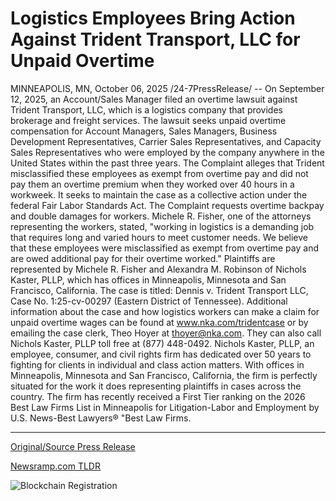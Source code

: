 # Logistics Employees Bring Action Against Trident Transport, LLC for Unpaid Overtime

MINNEAPOLIS, MN, October 06, 2025 /24-7PressRelease/ -- On September 12, 2025, an Account/Sales Manager filed an overtime lawsuit against Trident Transport, LLC, which is a logistics company that provides brokerage and freight services. The lawsuit seeks unpaid overtime compensation for Account Managers, Sales Managers, Business Development Representatives, Carrier Sales Representatives, and Capacity Sales Representatives who were employed by the company anywhere in the United States within the past three years.  The Complaint alleges that Trident misclassified these employees as exempt from overtime pay and did not pay them an overtime premium when they worked over 40 hours in a workweek. It seeks to maintain the case as a collective action under the federal Fair Labor Standards Act. The Complaint requests overtime backpay and double damages for workers.  Michele R. Fisher, one of the attorneys representing the workers, stated, "working in logistics is a demanding job that requires long and varied hours to meet customer needs. We believe that these employees were misclassified as exempt from overtime pay and are owed additional pay for their overtime worked."  Plaintiffs are represented by Michele R. Fisher and Alexandra M. Robinson of Nichols Kaster, PLLP, which has offices in Minneapolis, Minnesota and San Francisco, California. The case is titled: Dennis v. Trident Transport LLC, Case No. 1:25-cv-00297 (Eastern District of Tennessee).  Additional information about the case and how logistics workers can make a claim for unpaid overtime wages can be found at www.nka.com/tridentcase or by emailing the case clerk, Theo Hoyer at thoyer@nka.com. They can also call Nichols Kaster, PLLP toll free at (877) 448-0492.  Nichols Kaster, PLLP, an employee, consumer, and civil rights firm has dedicated over 50 years to fighting for clients in individual and class action matters. With offices in Minneapolis, Minnesota and San Francisco, California, the firm is perfectly situated for the work it does representing plaintiffs in cases across the country. The firm has recently received a First Tier ranking on the 2026 Best Law Firms List in Minneapolis for Litigation-Labor and Employment by U.S. News-Best Lawyers® "Best Law Firms. 

---

[Original/Source Press Release](https://www.24-7pressrelease.com/press-release/527414/logistics-employees-bring-action-against-trident-transport-llc-for-unpaid-overtime)
                    

[Newsramp.com TLDR](https://newsramp.com/curated-news/trident-transport-faces-overtime-lawsuit-over-employee-misclassification/f8ca4b02bf4a54909c1264fde44d2472) 

 

 



![Blockchain Registration](https://cdn.newsramp.app/24-7PressRelease/qrcode/2510/6/meanbZLx.webp)